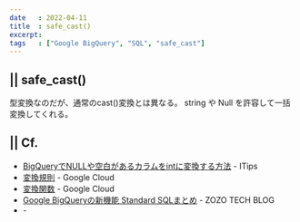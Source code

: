 ```yaml
---
date   : 2022-04-11
title  : safe_cast()
excerpt: 
tags   : ["Google BigQuery", "SQL", "safe_cast"]
---
```


## || safe_cast()

型変換なのだが、通常のcast()変換とは異なる。
string や Null を許容して一括変換してくれる。


## || Cf.
+ [BigQueryでNULLや空白があるカラムをintに変換する方法](https://itips.krsw.biz/bigquery-how-to-cast-blank-null-column-to-int/) - ITips
+ [変換規則](https://cloud.google.com/bigquery/docs/reference/standard-sql/functions-and-operators?hl=ja#conversion_rules) - Google Cloud
+ [変換関数](https://cloud.google.com/bigquery/docs/reference/standard-sql/conversion_functions?hl=ja) - Google Cloud
+ [Google BigQueryの新機能 Standard SQLまとめ](https://techblog.zozo.com/entry/bigquery-standard-sql) - ZOZO TECH BLOG
+ []() - 
